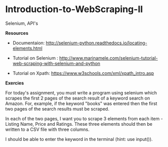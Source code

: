 # Introduction-to-WebScraping-II
Selenium, API's

**Resources**

- Documentaion: http://selenium-python.readthedocs.io/locating-elements.html

- Tutorial on Selenium : http://www.marinamele.com/selenium-tutorial-web-scraping-with-selenium-and-python

- Tutorial on Xpath: https://www.w3schools.com/xml/xpath_intro.asp

**Exercies**

For today's assignment, you must write a program using selenium which scrapes the first 2 pages of the search result of a keyword search on Amazon. For, example, if the keyword "books" was entered then the first two pages of the search results must be scraped.

In each of the two pages, I want you to scrape 3 elements from each item - Listing Name, Price and Ratings. These three elements should then be written to a CSV file with three columns.

I should be able to enter the keyword in the terminal (hint: use input()).

